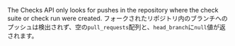 The Checks API only looks for pushes in the repository where the check suite or check run were created. フォークされたリポジトリ内のブランチへのプッシュは検出されず、空の`pull_requests`配列と、`head_branch`に`null`値が返されます。
